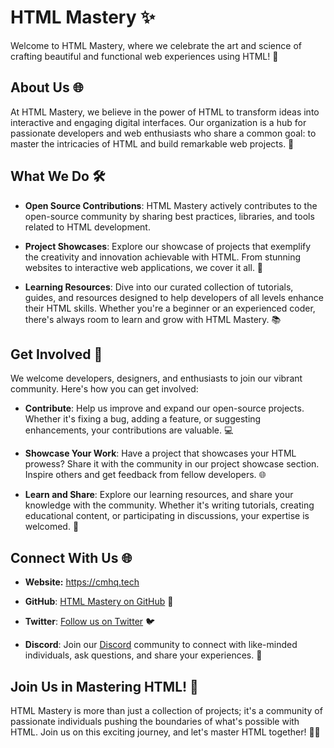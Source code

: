 # HTML Mastery ✨

Welcome to HTML Mastery, where we celebrate the art and science of crafting beautiful and functional web experiences using HTML! 🚀

## About Us 🌐

At HTML Mastery, we believe in the power of HTML to transform ideas into interactive and engaging digital interfaces. Our organization is a hub for passionate developers and web enthusiasts who share a common goal: to master the intricacies of HTML and build remarkable web projects. 🎨

## What We Do 🛠️

- **Open Source Contributions**: HTML Mastery actively contributes to the open-source community by sharing best practices, libraries, and tools related to HTML development.

- **Project Showcases**: Explore our showcase of projects that exemplify the creativity and innovation achievable with HTML. From stunning websites to interactive web applications, we cover it all. 🌟

- **Learning Resources**: Dive into our curated collection of tutorials, guides, and resources designed to help developers of all levels enhance their HTML skills. Whether you're a beginner or an experienced coder, there's always room to learn and grow with HTML Mastery. 📚

## Get Involved 🤝

We welcome developers, designers, and enthusiasts to join our vibrant community. Here's how you can get involved:

- **Contribute**: Help us improve and expand our open-source projects. Whether it's fixing a bug, adding a feature, or suggesting enhancements, your contributions are valuable. 💻

- **Showcase Your Work**: Have a project that showcases your HTML prowess? Share it with the community in our project showcase section. Inspire others and get feedback from fellow developers. 🌐

- **Learn and Share**: Explore our learning resources, and share your knowledge with the community. Whether it's writing tutorials, creating educational content, or participating in discussions, your expertise is welcomed. 🚀

## Connect With Us 🌐

- **Website:** https://cmhq.tech

- **GitHub**: [HTML Mastery on GitHub](https://github.com/HTML-Mastery) 🐙

- **Twitter**: [Follow us on Twitter](https://twitter.com/AJAYDHA27250016) 🐦

- **Discord**: Join our [Discord](https://discord.gg/QH5gkhbd) community to connect with like-minded individuals, ask questions, and share your experiences. 💬

## Join Us in Mastering HTML! 🌈

HTML Mastery is more than just a collection of projects; it's a community of passionate individuals pushing the boundaries of what's possible with HTML. Join us on this exciting journey, and let's master HTML together! 🚀✨
